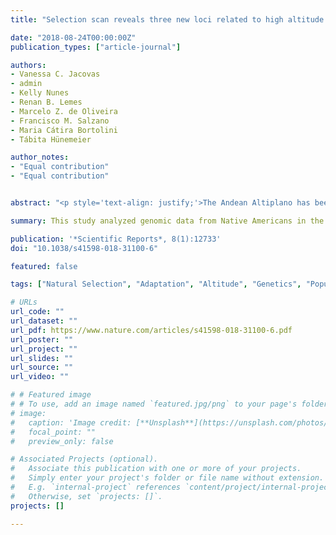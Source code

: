 ```yaml
---
title: "Selection scan reveals three new loci related to high altitude adaptation in Native Andeans"

date: "2018-08-24T00:00:00Z"
publication_types: ["article-journal"]

authors: 
- Vanessa C. Jacovas
- admin
- Kelly Nunes
- Renan B. Lemes
- Marcelo Z. de Oliveira
- Francisco M. Salzano
- Maria Cátira Bortolini
- Tábita Hünemeier

author_notes:
- "Equal contribution"
- "Equal contribution"


abstract: "<p style='text-align: justify;'>The Andean Altiplano has been occupied continuously since the late Pleistocene, ~12,000 years ago, which places the Andean natives as one of the most ancient populations living at high altitudes. In the present study, we analyzed genomic data from Native Americans living a long-time at Andean high altitude and at Amazonia and Mesoamerica lowland areas. We have identified three new candidate genes - _SP100_, _DUOX2_ and _CLC_ - with evidence of positive selection for altitude adaptation in Andeans. These genes are involved in the _TP53_ pathway and are related to physiological routes important for high-altitude hypoxia response, such as those linked to increased angiogenesis, skeletal muscle adaptations, and immune functions at the fetus-maternal interface. Our results, combined with other studies, showed that Andeans have adapted to the Altiplano in different ways and using distinct molecular strategies as compared to those of other natives living at high altitudes.</p>"

summary: This study analyzed genomic data from Native Americans in the Andean highlands and lowland areas, identifying genes for high-altitude adaptation in Andeans related to the hypoxia response.

publication: '*Scientific Reports*, 8(1):12733'
doi: "10.1038/s41598-018-31100-6"

featured: false

tags: ["Natural Selection", "Adaptation", "Altitude", "Genetics", "Population Genetics", "South America"]

# URLs
url_code: ""
url_dataset: ""
url_pdf: https://www.nature.com/articles/s41598-018-31100-6.pdf
url_poster: ""
url_project: ""
url_slides: ""
url_source: ""
url_video: ""

# # Featured image
# # To use, add an image named `featured.jpg/png` to your page's folder. 
# image:
#   caption: 'Image credit: [**Unsplash**](https://unsplash.com/photos/jdD8gXaTZsc)'
#   focal_point: ""
#   preview_only: false

# Associated Projects (optional).
#   Associate this publication with one or more of your projects.
#   Simply enter your project's folder or file name without extension.
#   E.g. `internal-project` references `content/project/internal-project/index.md`.
#   Otherwise, set `projects: []`.
projects: []

---
```

  
